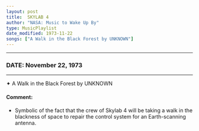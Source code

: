 ```yaml
---
layout: post
title:  SKYLAB 4
author: "NASA: Music to Wake Up By"
type: MusicPlaylist
date_modified: 1973-11-22
songs: ["A Walk in the Black Forest by UNKNOWN"]
---
```


----
### DATE: November 22, 1973
----
✦ A Walk in the Black Forest by UNKNOWN

#### Comment:
* Symbolic of  the fact that the crew of Skylab 4 will be taking a walk in the blackness of space to repair the control system for an Earth-scanning antenna.



<br/>
<center>
	<a target="_blank"
	   href="https://twitter.com/intent/tweet?hashtags=Space,NASA,Playlist,NASAWakeupCalls,SpaceProgram&text={{ page.author}}, '{{ page.songs.first }}' {{ page.title }}, {{ page.date | date: '%B %d, %Y' }}. {{ site.url }}{{ page.url }}&via=nasawakeupcalls"><i class="fab fa-twitter" alt="Tweet this page" style="font-size: 1.3em;"></i></a>
	&nbsp; 	<i class="fas fa-user-astronaut" style="font-size: 1.5em;"></i> &nbsp;
    <a type="amzn" search="'A Walk in the Black Forest by UNKNOWN'" category="popular music">
    <i class="fab fa-amazon" style="font-size: 1.3em;"></i></a>
</center>
